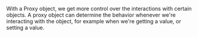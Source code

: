 With a Proxy object, we get more control over the interactions with certain objects. A proxy object can determine the behavior whenever we're interacting with the object, for example when we're getting a value, or setting a value.
